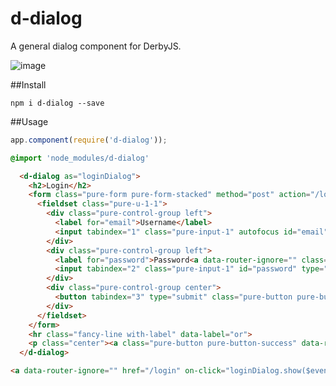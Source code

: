 d-dialog
========

A general dialog component for DerbyJS.

![image](https://cloud.githubusercontent.com/assets/433707/5059702/44860720-6d2e-11e4-92e3-73937997ad98.png)

##Install

```
npm i d-dialog --save
```

##Usage

```javascript
app.component(require('d-dialog'));
```

```css
@import 'node_modules/d-dialog'
```

```html
  <d-dialog as="loginDialog">
    <h2>Login</h2>
    <form class="pure-form pure-form-stacked" method="post" action="/login" data-router-ignore="">
      <fieldset class="pure-u-1-1">
        <div class="pure-control-group left">
          <label for="email">Username</label>
          <input tabindex="1" class="pure-input-1" autofocus id="email" type="text" name="username">
        </div>
        <div class="pure-control-group left">
          <label for="password">Password<a data-router-ignore="" class="pull-right smaller italic gray margin-top-7 t" href="/password-reset">Need password remainder?</a></label>
          <input tabindex="2" class="pure-input-1" id="password" type="password" name="password">
        </div>
        <div class="pure-control-group center">
          <button tabindex="3" type="submit" class="pure-button pure-button-primary pure-button-wide"><i class="fa fa-sign-in"></i> Sign in</button>
        </div>
      </fieldset>
    </form>
    <hr class="fancy-line with-label" data-label="or">
    <p class="center"><a class="pure-button pure-button-success" data-router-ignore="" href="/register"><i class="fa fa-plus-circle"></i> Sign up</a></p>
  </d-dialog>
```


```html
<a data-router-ignore="" href="/login" on-click="loginDialog.show($event)"><span>{{t('login')}}</span></a>
```
